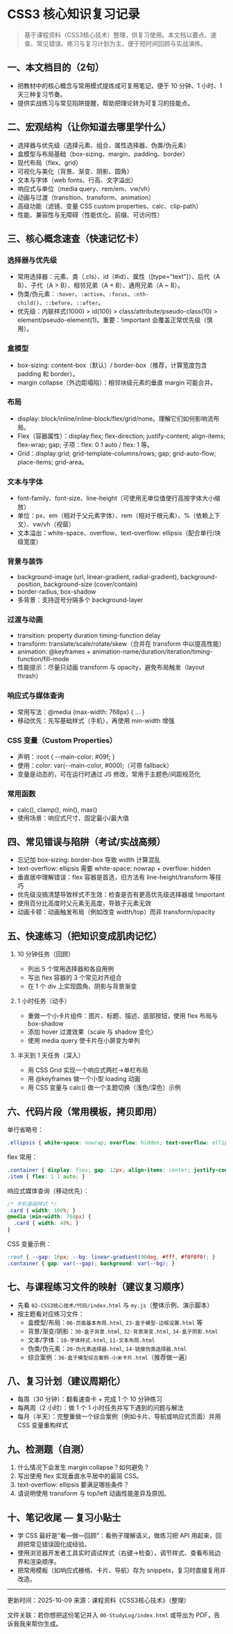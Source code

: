 # CSS3 核心知识复习记录

> 基于课程资料（CSS3核心技术）整理，供复习使用。本文档以要点、速查、常见错误、练习与复习计划为主，便于短时间回顾与实战演练。

## 一、本文档目的（2句）
- 把教材中的核心概念与常用模式提炼成可复用笔记，便于 10 分钟、1 小时、1 天三种复习节奏。
- 提供实战练习与常见陷阱提醒，帮助把理论转为可复习的技能点。

## 二、宏观结构（让你知道去哪里学什么）
- 选择器与优先级（选择元素、组合、属性选择器、伪类/伪元素）
- 盒模型与布局基础（box-sizing、margin、padding、border）
- 现代布局（flex、grid）
- 可视化与美化（背景、渐变、阴影、圆角）
- 文本与字体（web fonts、行高、文字溢出）
- 响应式与单位（media query、rem/em、vw/vh）
- 动画与过渡（transition、transform、animation）
- 高级功能（滤镜、变量 CSS custom properties、calc、clip-path）
- 性能、兼容性与无障碍（性能优化、前缀、可访问性）

## 三、核心概念速查（快速记忆卡）
### 选择器与优先级
- 常用选择器：元素、类（.cls）、id（#id）、属性（[type="text"]）、后代（A B）、子代（A > B）、相邻兄弟（A + B）、通用兄弟（A ~ B）。
- 伪类/伪元素：`:hover`、`:active`、`:focus`、`:nth-child()`、`::before`、`::after`。
- 优先级：内联样式(1000) > id(100) > class/attribute/pseudo-class(10) > element/pseudo-element(1)。重要：!important 会覆盖正常优先级（慎用）。

### 盒模型
- box-sizing: content-box（默认）/ border-box（推荐，计算宽度包含 padding 和 border）。
- margin collapse（外边距塌陷）：相邻块级元素的垂直 margin 可能合并。

### 布局
- display: block/inline/inline-block/flex/grid/none。理解它们如何影响流布局。
- Flex（容器属性）：display:flex; flex-direction; justify-content; align-items; flex-wrap; gap; 子项：flex: 0 1 auto / flex: 1 等。
- Grid：display:grid; grid-template-columns/rows; gap; grid-auto-flow; place-items; grid-area。

### 文本与字体
- font-family、font-size、line-height（可使用无单位值使行高按字体大小缩放）
- 单位：px、em（相对于父元素字体）、rem（相对于根元素）、%（依赖上下文）、vw/vh（视窗）
- 文本溢出：white-space、overflow、text-overflow: ellipsis（配合单行/块级宽度）

### 背景与装饰
- background-image (url, linear-gradient, radial-gradient), background-position, background-size (cover/contain)
- border-radius, box-shadow
- 多背景：支持逗号分隔多个 background-layer

### 过渡与动画
- transition: property duration timing-function delay
- transform: translate/scale/rotate/skew（合并在 transform 中以提高性能）
- animation: @keyframes + animation-name/duration/iteration/timing-function/fill-mode
- 性能提示：尽量只动画 transform 与 opacity，避免布局触发（layout thrash）

### 响应式与媒体查询
- 常用写法：@media (max-width: 768px) { ... }
- 移动优先：先写基础样式（手机），再使用 min-width 增强

### CSS 变量（Custom Properties）
- 声明：:root { --main-color: #09f; }
- 使用：color: var(--main-color, #000);（可带 fallback）
- 变量是动态的，可在运行时通过 JS 修改，常用于主题色/间距规范化

### 常用函数
- calc(), clamp(), min(), max()
- 使用场景：响应式尺寸、固定最小/最大值

## 四、常见错误与陷阱（考试/实战高频）
- 忘记加 box-sizing: border-box 导致 width 计算混乱
- text-overflow: ellipsis 需要 white-space: nowrap + overflow: hidden
- 垂直居中理解错误：flex 容器是首选，旧方法有 line-height/transform 等技巧
- 优先级没搞清楚导致样式不生效：检查是否有更高优先级选择器或 !important
- 使用百分比高度时父元素无高度，导致子元素无效
- 动画卡顿：动画触发布局（例如改变 width/top）而非 transform/opacity

## 五、快速练习（把知识变成肌肉记忆）
1. 10 分钟任务（回顾）
   - 列出 5 个常用选择器和各自用例
   - 写出 flex 容器的 3 个常见对齐组合
   - 在 1 个 div 上实现圆角、阴影与背景渐变

2. 1 小时任务（动手）
   - 重做一个小卡片组件：图片、标题、描述、底部按钮，使用 flex 布局与 box-shadow
   - 添加 hover 过渡效果（scale 与 shadow 变化）
   - 使用 media query 使卡片在小屏变为单列

3. 半天到 1 天任务（深入）
   - 用 CSS Grid 实现一个响应式两栏→单栏布局
   - 用 @keyframes 做一个小型 loading 动画
   - 用 CSS 变量与 calc() 做一个主题切换（浅色/深色）示例

## 六、代码片段（常用模板，拷贝即用）
单行省略号：
```css
.ellipsis { white-space: nowrap; overflow: hidden; text-overflow: ellipsis; }
```
flex 常用：
```css
.container { display: flex; gap: 12px; align-items: center; justify-content: space-between; }
.item { flex: 1 1 auto; }
```
响应式媒体查询（移动优先）：
```css
/* 手机基础样式 */
.card { width: 100%; }
@media (min-width: 768px) {
  .card { width: 48%; }
}
```
CSS 变量示例：
```css
:root { --gap: 16px; --bg: linear-gradient(90deg, #fff, #f0f0f0); }
.container { gap: var(--gap); background: var(--bg); }
```

## 七、与课程练习文件的映射（建议复习顺序）
- 先看 `02-CSS3核心技术/代码/index.html` 与 `my.js`（整体示例、演示脚本）
- 按主题看对应练习文件：
  - 盒模型/布局：`06-页面基本布局.html`, `23-盒子模型-边框设置.html` 等
  - 背景/渐变/阴影：`30-盒子背景.html`, `32-背景渐变.html`, `34-盒子阴影.html`
  - 文本/字体：`10-字体样式.html`, `11-文本布局.html`
  - 伪类/伪元素：`20-伪元素选择器.html`, `14-链接伪类选择器.html`
  - 综合案例：`36-盒子模型综合案例-小米卡片.html`（推荐做一遍）

## 八、复习计划（建议周期化）
- 每周（30 分钟）：翻看速查卡 + 完成 1 个 10 分钟练习
- 每两周（2 小时）：做 1 个 1 小时任务并写下遇到的问题与解法
- 每月（半天）：完整重做一个综合案例（例如卡片、导航或响应式页面）并用 CSS 变量重构样式

## 九、检测题（自测）
1. 什么情况下会发生 margin collapse？如何避免？
2. 写出使用 flex 实现垂直水平居中的最简 CSS。
3. text-overflow: ellipsis 要满足哪些条件？
4. 请说明使用 transform 与 top/left 动画性能差异及原因。

## 十、笔记收尾 — 复习小贴士
- 学 CSS 最好是“看—做—回顾”：看例子理解语义，做练习把 API 用起来，回顾把常见错误固化成经验。
- 使用浏览器开发者工具实时调试样式（右键→检查），调节样式、查看布局边界和渲染顺序。
- 把常用模板（如响应式栅格、卡片、导航）存为 snippets，复习时直接复用并改造。

---

更新时间：2025-10-09
来源：课程资料《CSS3核心技术》（整理）

文件关联：若你想把这份笔记并入 `00-StudyLog/index.html` 或导出为 PDF，告诉我我来帮你生成。
